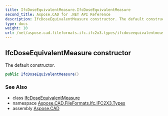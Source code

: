 ```yaml
---
title: IfcDoseEquivalentMeasure.IfcDoseEquivalentMeasure
second_title: Aspose.CAD for .NET API Reference
description: IfcDoseEquivalentMeasure constructor. The default constructor
type: docs
weight: 10
url: /net/aspose.cad.fileformats.ifc.ifc2x3.types/ifcdoseequivalentmeasure/ifcdoseequivalentmeasure/
---
```

## IfcDoseEquivalentMeasure constructor

The default constructor.

```csharp
public IfcDoseEquivalentMeasure()
```

### See Also

* class [IfcDoseEquivalentMeasure](../)
* namespace [Aspose.CAD.FileFormats.Ifc.IFC2X3.Types](../../ifcdoseequivalentmeasure/)
* assembly [Aspose.CAD](../../../)


